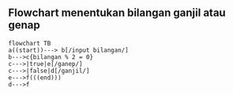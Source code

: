 ## Flowchart menentukan bilangan ganjil atau genap

```mermaid
flowchart TB
a((start))---> b[/input bilangan/]
b--->c{bilangan % 2 = 0}
c--->|true|e[/ganep/]
c--->|false|d[/ganjil/]
e--->f(((end)))
d--->f
```

